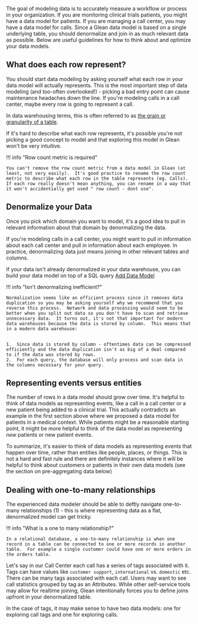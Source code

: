 The goal of modeling data is to accurately measure a workflow or process in your organization.  If you are monitoring clinical trials patients, you might have a data model for patients.  If you are managing a call center, you may have a data model for calls.  Since a Glean data model is based on a single underlying table, you should denormalize and join in as much relevant data as possible.  Below are useful guidelines for how to think about and optimize your data models.

## What does each row represent?

You should start data modeling by asking yourself what each row in your data model will actually represents.  This is the most important step of data modeling (and too-often overlooked!) - picking a bad entry point can cause maintenance headaches down the line.  If you're modeling calls in a call center, maybe every row is going to represent a call.

In data warehousing terms, this is often referred to as [the grain or granularity of a table](http://www.datamartist.com/data-granularity-avoid-going-against-the-grain).

If it's hard to describe what each row represents, it's possible you're not picking a good concept to model and that exploring this model in Glean won't be very intuitive.

!!! info "Row count metric is required"

    You can't remove the row count metric from a data model in Glean (at least, not very easily).  It's good practice to rename the row count metric to describe what each row in the table represents (eg. Calls).  If each row really doesn't mean anything, you can rename in a way that it won't accidentially get used " row count - dont use".

## Denormalize your Data

Once you pick which domain you want to model, it's a good idea to pull in relevant information about that domain by denormalizing the data.

If you're modeling calls in a call center, you might want to pull in information about each call center and pull in information about each employee.  In practice, denormalizing data just means joining in other relevant tables and columns.

If your data isn't already denormalized in your data warehouse, you can build your data model on top of a SQL query  [Add Data Model](/Docs/getting-started/Add-Data-Model)

!!! info "Isn't denormalizing inefficient?"

    Normalization seems like an efficient process since it removes data duplication so you may be asking yourself why we recommend that you reverse this process.  Network and data processing would seem to be better when you split out data so you don't have to scan and retrieve unnecessary data.  It turns out, it's not that important for modern data warehouses because the data is stored by column.  This means that in a modern data warehouse:


    1.  Since data is stored by column - oftentimes data can be compressed efficiently and the data duplication isn't as big of a deal compared to if the data was stored by rows.
    2.  For each query, the database will only process and scan data in the columns necessary for your query.


## Representing events versus entities

The number of rows in a data model should grow over time.  It's helpful to think of data models as representing events, like a call in a call center or a new patient being added to a clinical trial.  This actually contradicts an example in the first section above where we proposed a data model for patients in a medical context.  While patients might be a reasonable starting point, it might be more helpful to think of the data model as representing *new* patients or new patient events.

To summarize, it's easier to think of data models as representing events that happen over time, rather than entities like people, places, or things.  This is not a hard and fast rule and there are definitely instances where it will be helpful to think about customers or patients in their own data models (see the section on pre-aggregating data below)

## Dealing with one-to-many relationships

The experienced data modeler should be able to deftly navigate one-to-many relationships (1) - this is where representing data as a flat, denormalized model can get tricky.

!!! info "What is a one to many relationship?"
    
    In a relational database, a one-to-many relationship is when one record in a table can be connected to one or more records in another table.  For example a single customer could have one or more orders in the orders table.
    

Let's say in our Call Center each call has a series of tags associated with it.  Tags can have values like `customer support`, `international` vs. `domestic` etc.  There can be many tags associated with each call.  Users may want to see call statistics grouped by tag as an Attributes.  While other self-service tools may allow for realtime joining, Glean intentionally forces you to define joins upfront in your denormalized table.

In the case of tags, it may make sense to have two data models: one for exploring call tags and one for exploring calls.
